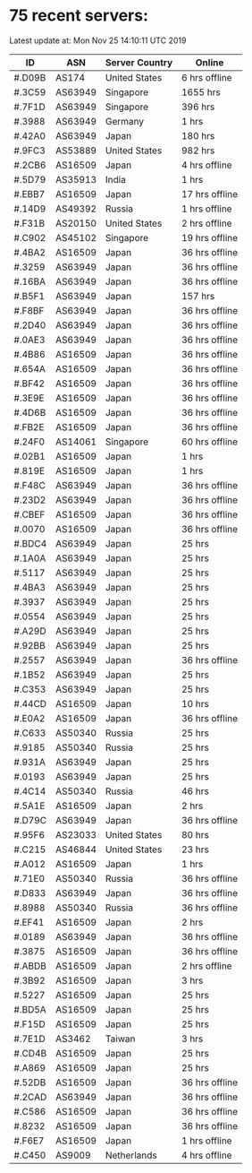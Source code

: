 # 75 recent servers:

Latest update at: Mon Nov 25 14:10:11 UTC 2019

| ID | ASN | Server Country | Online |
| -- | --- | -------------- | ------ |
| #.D09B | AS174 | United States | 6 hrs offline |
| #.3C59 | AS63949 | Singapore | 1655 hrs |
| #.7F1D | AS63949 | Singapore | 396 hrs |
| #.3988 | AS63949 | Germany | 1 hrs |
| #.42A0 | AS63949 | Japan | 180 hrs |
| #.9FC3 | AS53889 | United States | 982 hrs |
| #.2CB6 | AS16509 | Japan | 4 hrs offline |
| #.5D79 | AS35913 | India | 1 hrs |
| #.EBB7 | AS16509 | Japan | 17 hrs offline |
| #.14D9 | AS49392 | Russia | 1 hrs offline |
| #.F31B | AS20150 | United States | 2 hrs offline |
| #.C902 | AS45102 | Singapore | 19 hrs offline |
| #.4BA2 | AS16509 | Japan | 36 hrs offline |
| #.3259 | AS63949 | Japan | 36 hrs offline |
| #.16BA | AS63949 | Japan | 36 hrs offline |
| #.B5F1 | AS63949 | Japan | 157 hrs |
| #.F8BF | AS63949 | Japan | 36 hrs offline |
| #.2D40 | AS63949 | Japan | 36 hrs offline |
| #.0AE3 | AS63949 | Japan | 36 hrs offline |
| #.4B86 | AS16509 | Japan | 36 hrs offline |
| #.654A | AS16509 | Japan | 36 hrs offline |
| #.BF42 | AS16509 | Japan | 36 hrs offline |
| #.3E9E | AS16509 | Japan | 36 hrs offline |
| #.4D6B | AS16509 | Japan | 36 hrs offline |
| #.FB2E | AS16509 | Japan | 36 hrs offline |
| #.24F0 | AS14061 | Singapore | 60 hrs offline |
| #.02B1 | AS16509 | Japan | 1 hrs |
| #.819E | AS16509 | Japan | 1 hrs |
| #.F48C | AS63949 | Japan | 36 hrs offline |
| #.23D2 | AS63949 | Japan | 36 hrs offline |
| #.CBEF | AS16509 | Japan | 36 hrs offline |
| #.0070 | AS16509 | Japan | 36 hrs offline |
| #.BDC4 | AS63949 | Japan | 25 hrs |
| #.1A0A | AS63949 | Japan | 25 hrs |
| #.5117 | AS63949 | Japan | 25 hrs |
| #.4BA3 | AS63949 | Japan | 25 hrs |
| #.3937 | AS63949 | Japan | 25 hrs |
| #.0554 | AS63949 | Japan | 25 hrs |
| #.A29D | AS63949 | Japan | 25 hrs |
| #.92BB | AS63949 | Japan | 25 hrs |
| #.2557 | AS63949 | Japan | 36 hrs offline |
| #.1B52 | AS63949 | Japan | 25 hrs |
| #.C353 | AS63949 | Japan | 25 hrs |
| #.44CD | AS16509 | Japan | 10 hrs |
| #.E0A2 | AS16509 | Japan | 36 hrs offline |
| #.C633 | AS50340 | Russia | 25 hrs |
| #.9185 | AS50340 | Russia | 25 hrs |
| #.931A | AS63949 | Japan | 25 hrs |
| #.0193 | AS63949 | Japan | 25 hrs |
| #.4C14 | AS50340 | Russia | 46 hrs |
| #.5A1E | AS16509 | Japan | 2 hrs |
| #.D79C | AS63949 | Japan | 36 hrs offline |
| #.95F6 | AS23033 | United States | 80 hrs |
| #.C215 | AS46844 | United States | 23 hrs |
| #.A012 | AS16509 | Japan | 1 hrs |
| #.71E0 | AS50340 | Russia | 36 hrs offline |
| #.D833 | AS63949 | Japan | 36 hrs offline |
| #.8988 | AS50340 | Russia | 36 hrs offline |
| #.EF41 | AS16509 | Japan | 2 hrs |
| #.0189 | AS63949 | Japan | 36 hrs offline |
| #.3875 | AS16509 | Japan | 36 hrs offline |
| #.ABDB | AS16509 | Japan | 2 hrs offline |
| #.3B92 | AS16509 | Japan | 3 hrs |
| #.5227 | AS16509 | Japan | 25 hrs |
| #.BD5A | AS16509 | Japan | 25 hrs |
| #.F15D | AS16509 | Japan | 25 hrs |
| #.7E1D | AS3462 | Taiwan | 3 hrs |
| #.CD4B | AS16509 | Japan | 25 hrs |
| #.A869 | AS16509 | Japan | 25 hrs |
| #.52DB | AS16509 | Japan | 36 hrs offline |
| #.2CAD | AS63949 | Japan | 36 hrs offline |
| #.C586 | AS16509 | Japan | 36 hrs offline |
| #.8232 | AS16509 | Japan | 36 hrs offline |
| #.F6E7 | AS16509 | Japan | 1 hrs offline |
| #.C450 | AS9009 | Netherlands | 4 hrs offline |

